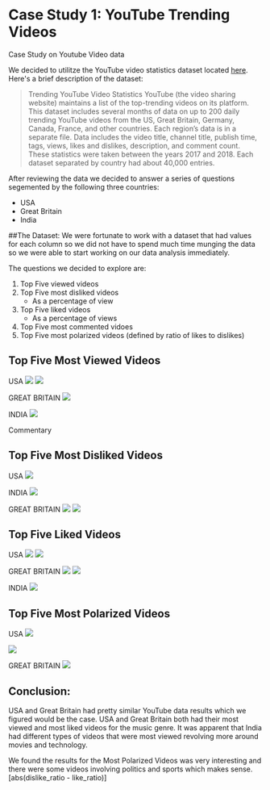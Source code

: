 # Case Study 1: YouTube Trending Videos

Case Study on Youtube Video data

We decided to utilitze the YouTube video statistics dataset located [here](https://www.kaggle.com/datasnaek/youtube-new). Here's a brief description of the dataset:

> Trending YouTube Video Statistics
> YouTube (the video sharing website) maintains a list of the top-trending videos on its platform. This dataset includes several months of data on up to 200 daily trending YouTube videos from the US, Great Britain, Germany, Canada, France, and other countries. Each region’s data is in a separate file. Data includes the video title, channel title, publish time, tags, views, likes and dislikes, description, and comment count. These statistics were taken between the years 2017 and 2018. Each dataset separated by country had about 40,000 entries.
>

After reviewing the data we decided to answer a series of questions segemented by the following three countries:
- USA 
- Great Britain
- India

##The Dataset:
We were fortunate to work with a dataset that had values for each column so we did not have to spend much time munging the data so we were able to start working on our data analysis immediately.

The questions we decided to explore are:

1. Top Five viewed videos
2. Top Five most disliked videos
    - As a percentage of view
3. Top Five liked videos
    - As a percentage of views
4. Top Five most commented vidoes
5. Top Five most polarized videos (defined by ratio of likes to dislikes)

## Top Five Most Viewed Videos 
USA
![](images/USA_TopFive_viewed.png)
![](images/ChildishGambino.png)

GREAT BRITAIN
![](images/gb_top_5_viewed_(barh).png)

INDIA
![](new_images/most_viewed.png)

Commentary 

## Top Five Most Disliked Videos

USA
![](images/USA_Top5_Disliked_Ratio.png)

INDIA
![](new_images/most_disliked.png)


GREAT BRITAIN
![](images/gb_top_5_dislikes_(barh).png)
![](images/gb_dislike_ratio(barh).png)

## Top Five Liked Videos
USA
![](new_images/USA_TopFive_Liked.png)
![](images/TopFiveLikedRatios.png)

GREAT BRITAIN
![](images/gb_top_5_liked_(barh).png)
![](gb_like_ratio(barh).png)

INDIA
![](new_images/most_liked(1).png)


## Top Five Most Polarized Videos
USA
![](images/Top5MostPolarizing_USA.png)

![](images/TrumpTaxBill.png)

GREAT BRITAIN
![](images/gb_polarization_(barh).png)


## Conclusion: 
USA and Great Britain had pretty similar YouTube data results which we figured would be the case. USA and Great Britain both had their most viewed and most liked videos for the music genre. It was apparent that India had different types of videos that were most viewed revolving more around movies and technology. 

We found the results for the Most Polarized Videos was very interesting and there were some videos involving politics and sports which makes sense. [abs(dislike_ratio - like_ratio)]